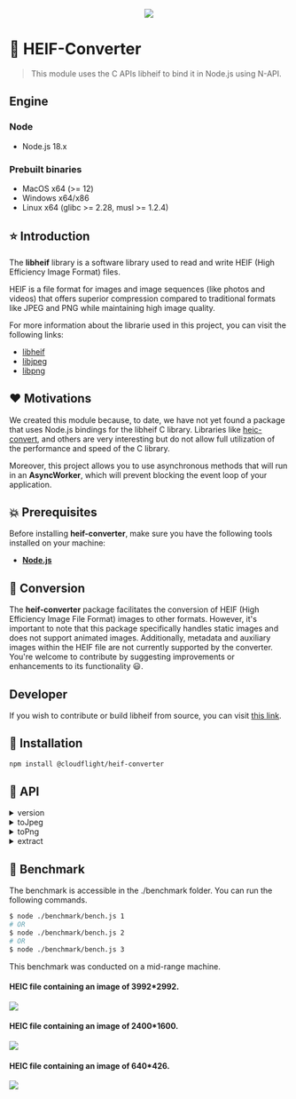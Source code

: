 <p align="center">
<img src="./docs/images/heif-converter.png"/>
</p>

# 🥦 HEIF-Converter
> This module uses the C APIs libheif to bind it in Node.js using N-API.

## Engine
### Node
- Node.js 18.x  
### Prebuilt binaries
- MacOS x64 (>= 12)  
- Windows x64/x86  
- Linux x64 (glibc >= 2.28, musl >= 1.2.4)

## ⭐ Introduction

The **libheif** library is a software library used to read and write HEIF (High Efficiency Image Format) files.

HEIF is a file format for images and image sequences (like photos and videos) that offers superior compression compared to traditional formats like JPEG and PNG while maintaining high image quality.

For more information about the librarie used in this project, you can visit the following links:
* [libheif](https://github.com/strukturag/libheif/tree/master)
* [libjpeg](https://github.com/winlibs/libjpeg)
* [libpng](https://github.com/pnggroup/libpng)

## ❤️ Motivations

We created this module because, to date, we have not yet found a package that uses Node.js bindings for the libheif C library. Libraries like [heic-convert](https://github.com/catdad-experiments/heic-convert), and others are very interesting but do not allow full utilization of the performance and speed of the C library.

Moreover, this project allows you to use asynchronous methods that will run in an **AsyncWorker**, which will prevent blocking the event loop of your application.

## 💥 Prerequisites

Before installing **heif-converter**, make sure you have the following tools installed on your machine:

* [**Node.js**](https://nodejs.org/en/download/package-manager/)

## 🎈 Conversion
The **heif-converter** package facilitates the conversion of HEIF (High Efficiency Image File Format) images to other formats. However, it's important to note that this package specifically handles static images and does not support animated images. Additionally, metadata and auxiliary images within the HEIF file are not currently supported by the converter. You're welcome to contribute by suggesting improvements or enhancements to its functionality 😃.

## Developer
If you wish to contribute or build libheif from source, you can visit [this link](./docs/developer.md).

## 🦴 Installation

```bash
npm install @cloudflight/heif-converter
```

## 🚀 API
<details>
<summary>version</summary>
<br>

The **version** method is used to obtain the version of libheif.

```ts
function version(): string;
```
```js
import lib from "../index.js";

console.log(lib.version());
// 1.17.6
```
</details>
<details>
<summary>toJpeg</summary>
<br>

The **toJpeg** method converts the primary image of a HEIC file to **jpg**.
> Converts only the primary image of the HEIC file.

```ts
interface JpegOptions {
  // 0 to 100.
  quality?: number;
}

function toJpeg(
  input: string | Buffer | Readable, 
  options?: JpegOptions
): Promise<Buffer>;
```
```js
// Import Node.js Dependencies
import path from "node:path";

// Import Internal Dependencies
import lib from "../index.js";

const filePath = path.join(__dirname, "image.heic")
const jpegBuffer = await lib.toJpeg(filePath, { quality: 20 });
```
> The value of the quality option is from 0 to 100. Default 75.

</details>
<details>
<summary>toPng</summary>
<br>

The **toPng** method converts the primary image of a HEIC file to **png**.
> Converts only the primary image of the HEIC file.

```ts
function toPng(input: string | Buffer | Readable): Promise<Buffer>;
```
```js
// Import Node.js Dependencies
import path from "node:path";

// Import Internal Dependencies
import lib from "../index.js";

const filePath = path.join(__dirname, "image.heic")
const pngBuffer = await lib.toPng(filePath, { compression: 5 });
```
> The value of the compression option is from 1 to 9. Default 1.

</details>
<details>
<summary>extract</summary>
<br>

The **extract** method allows you to obtain a list of images contained in a HEIC file. Each extracted image has two methods, **toJpeg** and **toPng**, which allow you to convert the image to JPEG or PNG format, respectively, as documented above.
```ts
interface JpegOptions {
  quality?: number;
}

interface PngOptions {
  compression?: number;
}

interface ExtractedImage {
  toJpeg: (opts?: JpegOptions) => Promise<Buffer>;
  toPng: (opts?: PngOptions) => Promise<Buffer>;
}

function extract(input: string | Buffer | Readable): Promise<ExtractedImage[]>;
```
```js
// Import Node.js Dependencies
import path from "node:path";

// Import Internal Dependencies
import lib from "../index.js";

const filePath = path.join(__dirname, "image.heic")
const images = await lib.extract(filePath);
for (image of images) {
  const jpegBuffer = await image.toJpeg({ quality: 50 });
}
```

</details>

## 📢 Benchmark

The benchmark is accessible in the ./benchmark folder. You can run the following commands.
```bash
$ node ./benchmark/bench.js 1
# OR
$ node ./benchmark/bench.js 2
# OR
$ node ./benchmark/bench.js 3
```
This benchmark was conducted on a mid-range machine.

#### HEIC file containing an image of 3992*2992.
<img src="./docs/images/bench1.png"/>

#### HEIC file containing an image of 2400*1600.
<img src="./docs/images/bench2.png"/>

#### HEIC file containing an image of 640*426.
<img src="./docs/images/bench3.png"/>
